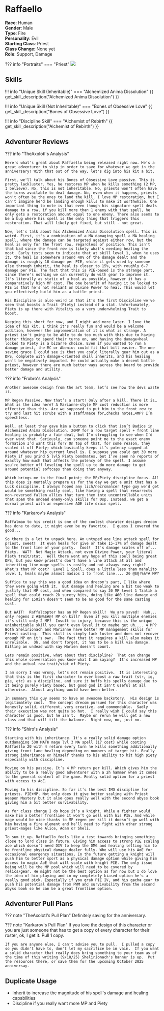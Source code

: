 # Raffaello

**Race**: Human  
**Gender**: Male  
**Type**: Fire  
**Personality**: Evil   
**Starting Class**: Priest    
**Class Change**: None yet  
**Role**: Support, Damage

??? info "Portraits"
    === "Priest"
        ![](../img/raffaello-priest.jpg)

## Skills
!!! info "Unique Skill (Inheritable)"
    === "Alchemized Anima Dissolution"
        {{ get_skill_description("Alchemized Anima Dissolution") }}

!!! info "Unique Skill (Not Inheritable)"
    === "Bones of Obsessive Love"
        {{ get_skill_description("Bones of Obsessive Love") }}

!!! info "Discipline Skill"
    === "Alchemist of Rebirth"
        {{ get_skill_description("Alchemist of Rebirth") }}

## Adventurer Reviews

??? info "TheAxolotl's Analysis"

    Here's what's great about Raffaello being released right now. He's a great adventurer to skip in order to save for whatever we get in the anniversary! With that out of the way, let's dig into his kit a bit.

    First, we'll talk about his Bones of Obsessive Love passive. This is pretty lackluster. Yes, he restores MP when he kills something (2 MP, I believe). No, this is not inheritable. No, priests won't often have the turns available to deal damage. No, even when it happens, priests won't often be the ones to land the kill. I love MP restoration, but I can't imagine he'd be landing enough kills to make it worthwhile. One important thing to note is that even though his signature spell deals damage to a row, if you kill more than 1 enemy with that spell, he only gets a restoration amount equal to one enemy. There also seems to be a bug where his spell is the only thing that triggers this restoration. That will likely get fixed, but still - not great.

    Now, let's talk about his Alchemized Anima Dissolution spell. This is weird. First, it's a combination of a MA damaging spell a MA healing spell, where the damage can be targeted against either row, but the heal is only for the front row, regardless of position. This isn't that bad since the front row is likely what's needing healing the most. Early tests seem to indicate that at skill level 1, when he uses it, the heal is somewhere around 40% of the damage dealt and the damage is roughly 10 damage per PIE, while it gets used by someone else through inherit, the heal is closer to 15%, with roughly 6-7 damage per PIE. The fact that this is PIE-based is the strange part, since there's nothing we can currently do with gear to improve it. It's literally as static of a heal as possible, however it has a comparatively high MP cost. The one benefit of having it be locked to PIE is that he's not reliant on Divine Power to heal. This would let you effectively build him as a battle priest.

    His Discipline is also weird in that it's the first Discipline we've seen that boosts a Trait (Piety) instead of a stat. Unfortunately, Piety is up there with Vitality as a very underwhelming Trait to boost.

    Keeping this short for now, and I might add more later. I love the idea of his kit. I think it's really fun and would be a welcome addition, however the implementation of it is what is strange. A priest isn't going to be able to do too much with this due to having better things to spend their turns on, and having the damage+heal locked to Piety is a bizarre choice. Even if you wanted to run a damage priest, the MC or Abenius could fit that bill easier. The one saving grace I could see is that you could literally gear him out as a DPS, complete with damage-oriented skill inherits, and his healing won't be negatively impacted. He could actually make a decent battle priest, however there are much better ways across the board to provide better damage and utility.

??? info "Frobro's Analysis"

    Another awesome design from the art team, let’s see how the devs waste it. 

    MP Regen Passive. Now that’s a start! Only after a kill. There it is… What is the idea here? A Marianne-style MP cost reduction is more effective than this. Are we supposed to put him in the front row to try and last hit scrubs with a staff/mace for…checks notes…4MP? I’m speechless.

    Well, at least they gave him a button to click that isn’t Badios in Alchemized Anima Dissolution. 20MP for a row target spell + front line healing is probably a fair deal, but I’m struggling to see when I’d ever want that. Seriously, can someone point me to the exact enemy formation I’d want this for? On top of that, for some reason, they scaled it off Piety; which basically keeps it’s potency capped at around whatever his current level is. I suppose you could get 30 more Piety if you grind 5 lvl5 Piety bondmates, but I’ve seen no reports of exactly how much that affects the potency of the spell. I assume you’re better off leveling the spell up to do more damage to get around potential softcaps than doing that anyway.

    Which brings me to the final point; the MP/Piety discipline focus. All this does is mentally prepare us for the day we get a unit that has a Luck discipline. I always hoped any lich/necromancer type guy we’d get would be something really cool, like having a spell that resurrects non-reversed fallen allies that turn them into uncontrollable units that spam the undead enemy-only skills for 0sp. Instead, we get a normal priest with an expensive AOE life drain spell.

??? info "Karkarov's Analysis"

    Raffalmao to his credit is one of the coolest charater designs drecom has done to date, it might even be my favorite.  I guess I covered the good...

    So there is a lot to unpack here. An untyped aoe line attack spell for priest, sweet!  It even heals for give or take 15-17% of damage dealt to the front line of your party.  Cool!  It's damage scales off of... Piety.  WAT?  Not Magic Attack, not even Divine Power, your literal Piety trait/stat.  Well there went any hope of this spell being great DPS, but you know priest's don't have a line attack at all and inheriting line mage spells is costly and not always easy right?  What's that MP cost?  Level 1 Spell, does a little less than mahalito level 1, heals maybe almost madios 1 to front line.... 20 @$@!%&*# MP?
    
    Suffice to say this was a good idea on drecom's part, I like where they were going with it.  But damage and healing are a bit too weak to justify that MP cost, and when compared to say 20 MP level 1 Tzalik a spell that could reach 2k surety hits, doing like 400 line damage and healing for 150ish doesn't seem to be as good for the same casting cost.

    But WAIT!  Raffalcopter has an MP Regen skill!  We are saved!  Huh... only regens 2 #$@%$#@! MP on kill?  Even if you kill multiple enemies it's still only 2 MP?  Insult to injury, because this is the unique uninheritable skill you can't even level it to maybe get uh.... 4 MP?  Both Shelirionach and Marianne have better MP management skills for Priest casting.  This skill is simply lack luster and does not recover enough MP on it's own.  The fact that it requires a kill also makes it unreliable.  Oh, and don't forget, it has to be a kill via damage.  Killing an undead with say Marien doesn't count.

    Lets remain positive, what about that discipline?  That can change this whole conversation you know what I am saying?  It's increased MP and the actual raw trait/stat of Piety.
    
    I am sorry I was wrong, let's not remain positive.  It is interesting that this is the first character to ever boost a raw trait (str, iq, pie, etc) as a discipline, and sure it buffs his spells damage due to it being purely Piety based, but good god it isn't useful at all otherwise.  Almost anything would have been better.

    In summary this guy seems to have an awesome backstory.  His design is legitimately cool.  The concept drecom pursued for this character was honestly solid, different, very creative, and commendable.  Sadly their execution was not quite so hot.  I really wish I could say this character is good, but he isn't.  Maybe on rerun he will get a new class and that will tilt the balance.  Right now, no, just no.

??? info "Shiro's Analysis"

    Starting with his inheritance. It's a really solid damage option outdamaging 500 MATK mage lvl 3 MA spell (17 cost) while costing Raffaello 20 with 4 return every turn he kills something additionally giving front lane healing depending on numbers of target hit. Really strong inheritance on himself thanks to his ability to hit high piety especially with discipline.

    Moving on his passive. It’s 4 MP return per kill. Which gives him the ability to be a really good adventurer with a 2h hammer when it comes to the general content of the game. Really solid option for a priest with access to AoE.

    Moving to his discipline. So far it’s the best IMO discipline for priests. PIE+MP. Not only does it give better scaling with Priest Weapon Mastery but it also goes really well with the second abyss book giving him a bit better survivability. 

    As for class change I do hope it’s a knight. While a fighter would make him a better frontline it won’t go well with his PIE. And while mage would be nice thanks to MP regen per kill it doesn’t go well with him having a fire element and he’ll need to fight with other strong priest-mages like Alice, Adam or Sheli.

    To sum it up. Raffaello feels like a test towards bringing something close to lord class in future. Giving him access to strong PIE scaling aoe which doesn’t need DIV to keep the DMG and healing letting him to be frontline physical damage dealer fully. Who will use his AoE for occasional emergency situations. In the future getting a knight will push him to better sport as a physical damage option while giving him access to magic AoE that will scale with knight PIE. The only issue being will be the MP pool which will need to be covered by relics/gear. He might not be the best option as for now but I do love the idea of him playing and in my completely biased option he's a really good pick. Especially if you grab PIE IV, and his gacha gear to push his potential damage from PWM and survivability from the second abyss book so he can be a great frontline option.

## Adventurer Pull Plans

??? note "TheAxolotl's Pull Plan"
    Definitely saving for the anniversary.

??? note "Karkarov's Pull Plan"
    If you love the design of this character or you are just someone that has to get a copy of every character for their roster, ok, I get it.  Pull 1 copy.
    
    If you are anyone else, I can't advise you to pull.  I pulled a copy so you didn't have to, don't let my sacrifice be in vain.  If you want a solid character that really does bring something to your team as of the time of this writing (9/18/25) Shelirionach's banner is up.  Put the resources there, or save them for the upcoming October 2025 anniversay.
    
## Duplicate Usage

* Inherit to increase the magnitude of his spell's damage and healing capabilities
* Discipline if you really want more MP and Piety
